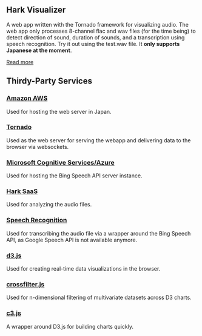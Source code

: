 ## Hark Visualizer
A web app written with the Tornado framework for visualizing audio. The web app only processes 8-channel flac and wav files (for the time being) to detect direction of sound, duration of sounds, and a transcription using speech recognition. Try it out using the test.wav file. It **only supports Japanese at the moment**.

[Read more](https://github.com/chrislgarry/HarkVisualizer/wiki)

## Thirdy-Party Services

### [Amazon AWS](http://aws.amazon.com/)
Used for hosting the web server in Japan.

### [Tornado](http://www.tornadoweb.org/en/stable/)
Used as the web server for serving the webapp and delivering data to the browser via websockets.

### [Microsoft Cognitive Services/Azure](https://www.microsoft.com/cognitive-services/en-us/speech-api)
Used for hosting the Bing Speech API server instance.

### [Hark SaaS](https://api.hark.jp/docs/en/)
Used for analyzing the audio files.

### [Speech Recognition](https://github.com/Uberi/speech_recognition/)
Used for transcribing the audio file via a wrapper around the Bing Speech API, as Google Speech API is not available anymore.

### [d3.js](https://d3js.org/)
Used for creating real-time data visualizations in the browser.

### [crossfilter.js](http://square.github.io/crossfilter/)
Used for n-dimensional filtering of multivariate datasets across D3 charts.

### [c3.js](http://c3js.org/)
A wrapper around D3.js for building charts quickly.

